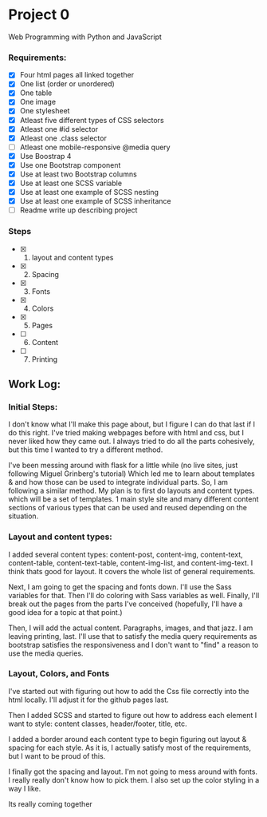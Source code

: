 # Project 0

Web Programming with Python and JavaScript

### Requirements:
 - [x] Four html pages all linked together
 - [x] One list (order or unordered)
 - [x] One table
 - [x] One image
 - [x] One stylesheet
 - [x] Atleast five different types of CSS selectors
 - [x] Atleast one #id selector
 - [x] Atleast one .class selector
 - [ ] Atleast one mobile-responsive @media query
 - [x] Use Boostrap 4
 - [x] Use one Bootstrap component
 - [x] Use at least two Bootstrap columns
 - [x] Use at least one SCSS variable
 - [x] Use at least one example of SCSS nesting
 - [x] Use at least one example of SCSS inheritance
 - [ ] Readme write up describing project

 ### Steps
 - [x] 1. layout and content types
 - [x] 2. Spacing
 - [x] 3. Fonts
 - [x] 4. Colors
 - [x] 5. Pages
 - [ ] 6. Content
 - [ ] 7. Printing

## Work Log:

### Initial Steps:
I don't know what I'll make this page about, but I figure I can do that last if I do this right. I've tried making webpages before with html and css, but I never liked how they came out. I always tried to do all the parts cohesively, but this time I wanted to try a different method.

I've been messing around with flask for a little while (no live sites, just following Miguel Grinberg's tutorial) Which led me to learn about templates & and how those can be used to integrate individual parts. So, I am following a similar method. My plan is to first do layouts and content types. which will be a set of templates. 1 main style site and many different content sections of various types that can be used and reused depending on the situation.

### Layout and content types:

I added several content types: content-post, content-img, content-text, content-table, content-text-table, content-img-list, and content-img-text. I think thats good for layout. It covers the whole list of general requirements. 

Next, I am going to get the spacing and fonts down. I'll use the Sass variables for that. Then I'll do coloring with Sass variables as well. Finally, I'll break out the pages from the parts I've conceived (hopefully, I'll have a good idea for a topic at that point.) 

Then, I will add the actual content. Paragraphs, images, and that jazz. I am leaving printing, last. I'll use that to satisfy the media query requirements as bootstrap satisfies the responsiveness and I don't want to "find" a reason to use the media queries. 

### Layout, Colors, and Fonts

I've started out with figuring out how to add the Css file correctly into the html locally. I'll adjust it for the github pages last. 

Then I added SCSS and started to figure out how to address each element I want to style: content classes, header/footer, title, etc.

I added a border around each content type to begin figuring out layout & spacing for each style. As it is, I actually satisfy most of the requirements, but I want to be proud of this.

I finally got the spacing and layout. I'm not going to mess around with fonts. I really really don't know how to pick them. I also set up the color styling in a way I like. 

Its really coming together